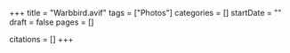 +++
title = "Warbbird.avif"
tags = ["Photos"]
categories = []
startDate = ""
draft = false
pages = []

citations = []
+++
